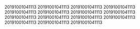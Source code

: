 20191001041113
20191001041113
20191001041113
20191001041113
20191001041113
20191001041113
20191001041113
20191001041113
20191001041113
20191001041113
20191001041113
20191001041113
20191001041113
20191001041113
20191001041113
